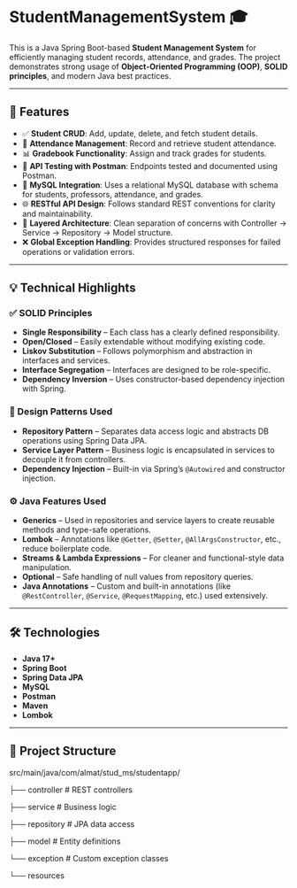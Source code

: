 # StudentManagementSystem 🎓

This is a Java Spring Boot-based **Student Management System** for efficiently managing student records, attendance, and grades. The project demonstrates strong usage of **Object-Oriented Programming (OOP)**, **SOLID principles**, and modern Java best practices.

---

## 🚀 Features

- ✅ **Student CRUD**: Add, update, delete, and fetch student details.
- 📝 **Attendance Management**: Record and retrieve student attendance.
- 📊 **Gradebook Functionality**: Assign and track grades for students.
- 🧪 **API Testing with Postman**: Endpoints tested and documented using Postman.
- 💾 **MySQL Integration**: Uses a relational MySQL database with schema for students, professors, attendance, and grades.
- 🌐 **RESTful API Design**: Follows standard REST conventions for clarity and maintainability.
- 🧱 **Layered Architecture**: Clean separation of concerns with Controller → Service → Repository → Model structure.
- ❌ **Global Exception Handling**: Provides structured responses for failed operations or validation errors.

---

## 💡 Technical Highlights

### ✅ SOLID Principles

- **Single Responsibility** – Each class has a clearly defined responsibility.
- **Open/Closed** – Easily extendable without modifying existing code.
- **Liskov Substitution** – Follows polymorphism and abstraction in interfaces and services.
- **Interface Segregation** – Interfaces are designed to be role-specific.
- **Dependency Inversion** – Uses constructor-based dependency injection with Spring.

### 🎯 Design Patterns Used

- **Repository Pattern** – Separates data access logic and abstracts DB operations using Spring Data JPA.
- **Service Layer Pattern** – Business logic is encapsulated in services to decouple it from controllers.
- **Dependency Injection** – Built-in via Spring’s `@Autowired` and constructor injection.

### ⚙️ Java Features Used

- **Generics** – Used in repositories and service layers to create reusable methods and type-safe operations.
- **Lombok** – Annotations like `@Getter`, `@Setter`, `@AllArgsConstructor`, etc., reduce boilerplate code.
- **Streams & Lambda Expressions** – For cleaner and functional-style data manipulation.
- **Optional<T>** – Safe handling of null values from repository queries.
- **Java Annotations** – Custom and built-in annotations (like `@RestController`, `@Service`, `@RequestMapping`, etc.) used extensively.

---

## 🛠 Technologies

- **Java 17+**
- **Spring Boot**
- **Spring Data JPA**
- **MySQL**
- **Postman**
- **Maven**
- **Lombok**

---

## 📂 Project Structure

src/main/java/com/almat/stud_ms/studentapp/

├── controller # REST controllers

├── service # Business logic

├── repository # JPA data access

├── model # Entity definitions

└── exception # Custom exception classes

└── resources




